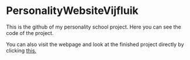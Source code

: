 # PersonalityWebsiteVijfluik

This is the github of my personality school project. Here you can see the code of the project.

You can also visit the webpage and look at the finished project directly by clicking [this.](https://sem-del.github.io/PersonalityWebsiteVijfluik/)
